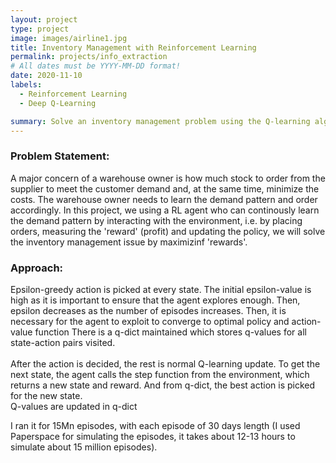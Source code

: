 ```yaml
---
layout: project
type: project
image: images/airline1.jpg
title: Inventory Management with Reinforcement Learning
permalink: projects/info_extraction
# All dates must be YYYY-MM-DD format!
date: 2020-11-10
labels:
  - Reinforcement Learning
  - Deep Q-Learning

summary: Solve an inventory management problem using the Q-learning algorithm.
---
```


### Problem Statement:
A major concern of a warehouse owner is how much stock to order from the supplier to meet the customer demand and, at the same time, minimize the costs. The warehouse owner needs to learn the demand pattern and order accordingly. In this project, we using a RL agent who can continously learn the demand pattern by interacting with the environment, i.e. by placing orders, measuring the 'reward' (profit) and updating the policy, we will solve the inventory management issue by maximizinf 'rewards'.

### Approach:

Epsilon-greedy action is picked at every state. The initial epsilon-value is high as it is important to ensure that the agent explores enough. Then, epsilon decreases as the number of episodes increases. Then, it is necessary for the agent to exploit to converge to optimal policy and action-value function
There is a q-dict maintained which stores q-values for all state-action pairs visited.
<br><br>
After the action is decided, the rest is normal Q-learning update. To get the next state, the agent calls the step function from the environment, which returns a new state and reward. And from q-dict, the best action is picked for the new state. 
<br>
Q-values are updated in q-dict
 
I ran it for 15Mn episodes, with each episode of 30 days length (I used Paperspace for simulating the episodes, it takes about 12-13 hours to simulate about 15  million episodes).
